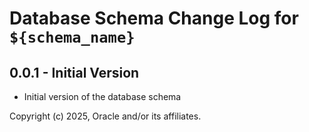 # Database Schema Change Log for `${schema_name}`

## 0.0.1 - Initial Version

- Initial version of the database schema

Copyright (c) 2025, Oracle and/or its affiliates.
